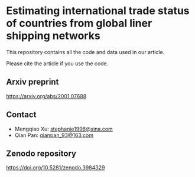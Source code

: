 # Estimating international trade status of countries from global liner shipping networks

This repository contains all the code and data used in our article.

Please cite the article if you use the code. 

## Arxiv preprint

https://arxiv.org/abs/2001.07688

## Contact

* Mengqiao Xu: <stephanie1996@sina.com>
* Qian Pan: <qianpan_93@163.com>

## Zenodo repository
https://doi.org/10.5281/zenodo.3984329
